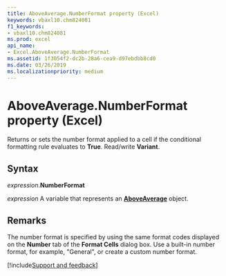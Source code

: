 ```yaml
---
title: AboveAverage.NumberFormat property (Excel)
keywords: vbaxl10.chm824081
f1_keywords:
- vbaxl10.chm824081
ms.prod: excel
api_name:
- Excel.AboveAverage.NumberFormat
ms.assetid: 1f3054f2-dc2b-28a6-cea9-d97ebdbb8cd0
ms.date: 03/26/2019
ms.localizationpriority: medium
---
```



# AboveAverage.NumberFormat property (Excel)

Returns or sets the number format applied to a cell if the conditional formatting rule evaluates to **True**. Read/write **Variant**.


## Syntax

_expression_.**NumberFormat**

_expression_ A variable that represents an **[AboveAverage](Excel.AboveAverage.md)** object.


## Remarks

The number format is specified by using the same format codes displayed on the **Number** tab of the **Format Cells** dialog box. Use a built-in number format, for example, "General", or create a custom number format.




[!include[Support and feedback](~/includes/feedback-boilerplate.md)]